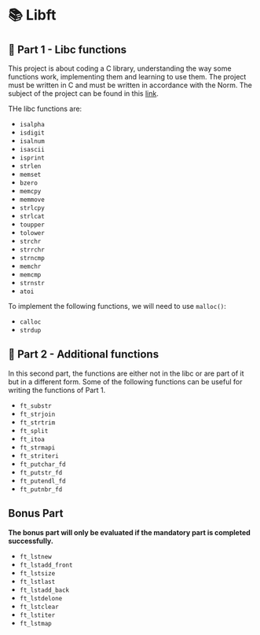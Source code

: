 # 📚 Libft

## 📖 Part 1 - Libc functions

This project is about coding a C library, understanding the way some functions work, implementing them and learning to use them. The project must be written in C and must be written in accordance with the Norm. The subject of the project can be found in this [link](https://github.com/eMahmoud2021/Libft/blob/main/Libft.pdf).

THe libc functions are:

- `isalpha`
- `isdigit`
- `isalnum`
- `isascii`
- `isprint`
- `strlen`
- `memset`
- `bzero`
- `memcpy`
- `memmove`
- `strlcpy`
- `strlcat`
- `toupper`
- `tolower`
- `strchr`
- `strrchr`
- `strncmp`
- `memchr`
- `memcmp`
- `strnstr`
- `atoi`

To implement the following functions, we will need to use `malloc()`:

- `calloc`
- `strdup`

## 📖 Part 2 - Additional functions

In this second part, the functions are either not in the libc or are part of it but in a different form. Some of the following functions can be useful for writing the functions of Part 1.

- `ft_substr`
- `ft_strjoin`
- `ft_strtrim`
- `ft_split`
- `ft_itoa`
- `ft_strmapi`
- `ft_striteri`
- `ft_putchar_fd`
- `ft_putstr_fd`
- `ft_putendl_fd`
- `ft_putnbr_fd`

## Bonus Part

**The bonus part will only be evaluated if the mandatory part is completed successfully.**

- `ft_lstnew`
- `ft_lstadd_front`
- `ft_lstsize`
- `ft_lstlast`
- `ft_lstadd_back`
- `ft_lstdelone`
- `ft_lstclear`
- `ft_lstiter`
- `ft_lstmap`
